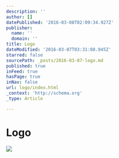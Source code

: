 ```yaml
---
description: ''
author: []
datePublished: '2016-03-08T02:09:34.927Z'
publisher:
  name: ''
  domain: ''
title: Logo
dateModified: '2016-03-07T03:31:08.945Z'
starred: false
sourcePath: _posts/2016-03-07-logo.md
published: true
inFeed: true
hasPage: true
inNav: false
url: logo/index.html
_context: 'http://schema.org'
_type: Article

---
```

# Logo
![](https://the-grid-user-content.s3-us-west-2.amazonaws.com/d8b36159-b265-4c4a-a610-287bf37986a0.png)